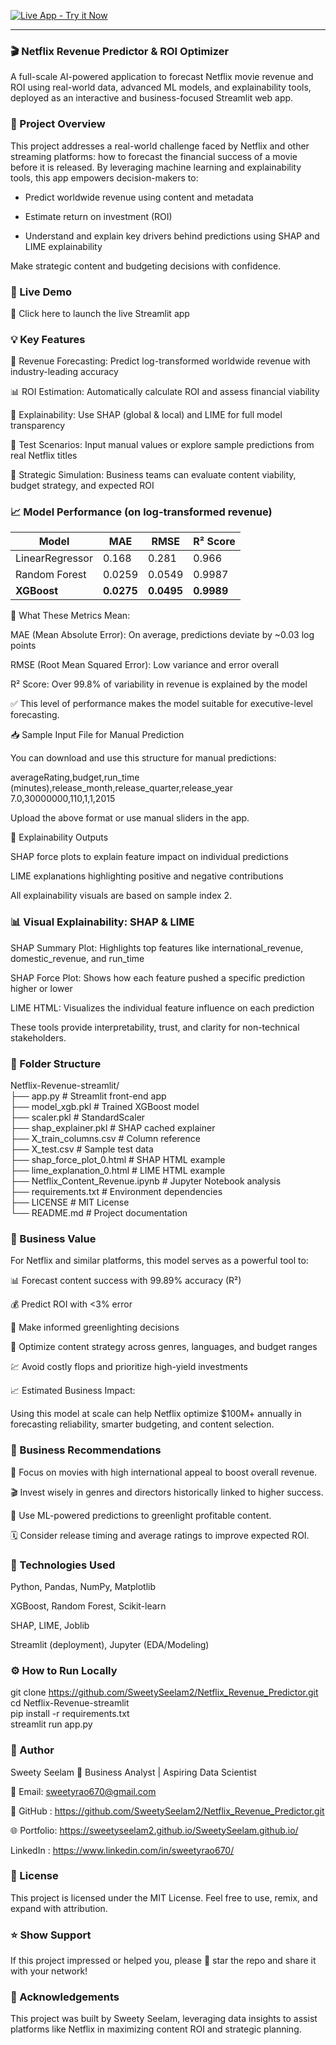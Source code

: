 
[![Live App - Try it Now](https://img.shields.io/badge/Live%20App-Streamlit-informational?style=for-the-badge&logo=streamlit)](https://netflixrevenuepredictor-streaming-platforms.streamlit.app/)

----------------------------------------------------------------------------------------------------------------------------------------------

### 🎬 Netflix Revenue Predictor & ROI Optimizer

A full-scale AI-powered application to forecast Netflix movie revenue and ROI using real-world data, advanced ML models, and explainability tools, deployed as an interactive and business-focused Streamlit web app.


### 📌 Project Overview

This project addresses a real-world challenge faced by Netflix and other streaming platforms: how to forecast the financial success of a movie before it is released. By leveraging machine learning and explainability tools, this app empowers decision-makers to:

- Predict worldwide revenue using content and metadata

- Estimate return on investment (ROI)

- Understand and explain key drivers behind predictions using SHAP and LIME explainability

Make strategic content and budgeting decisions with confidence.


### 🚀 Live Demo

🔗 Click here to launch the live Streamlit app


### 💡 Key Features

🔮 Revenue Forecasting: Predict log-transformed worldwide revenue with industry-leading accuracy

📊 ROI Estimation: Automatically calculate ROI and assess financial viability

🧠 Explainability: Use SHAP (global & local) and LIME for full model transparency

🧪 Test Scenarios: Input manual values or explore sample predictions from real Netflix titles

💼 Strategic Simulation: Business teams can evaluate content viability, budget strategy, and expected ROI


### 📈 Model Performance (on log-transformed revenue)

| Model           | MAE    | RMSE   | R² Score |
|----------------|--------|--------|----------|
| LinearRegressor| 0.168  | 0.281  | 0.966    |
| Random Forest  | 0.0259 | 0.0549 | 0.9987   |
| **XGBoost**    | **0.0275** | **0.0495** | **0.9989**   |

📌 What These Metrics Mean:

MAE (Mean Absolute Error): On average, predictions deviate by ~0.03 log points

RMSE (Root Mean Squared Error): Low variance and error overall

R² Score: Over 99.8% of variability in revenue is explained by the model

✅ This level of performance makes the model suitable for executive-level forecasting.


📥 Sample Input File for Manual Prediction

You can download and use this structure for manual predictions:

averageRating,budget,run_time (minutes),release_month,release_quarter,release_year
7.0,30000000,110,1,1,2015

Upload the above format or use manual sliders in the app.

🧠 Explainability Outputs

SHAP force plots to explain feature impact on individual predictions

LIME explanations highlighting positive and negative contributions

All explainability visuals are based on sample index 2.


### 📊 Visual Explainability: SHAP & LIME

SHAP Summary Plot: Highlights top features like international_revenue, domestic_revenue, and run_time

SHAP Force Plot: Shows how each feature pushed a specific prediction higher or lower

LIME HTML: Visualizes the individual feature influence on each prediction

These tools provide interpretability, trust, and clarity for non-technical stakeholders.


### 📂 Folder Structure

Netflix-Revenue-streamlit/                                           
├── app.py                       # Streamlit front-end app                                        
├── model_xgb.pkl                # Trained XGBoost model                                                             
├── scaler.pkl                   # StandardScaler                                                                     
├── shap_explainer.pkl           # SHAP cached explainer                                       
├── X_train_columns.csv          # Column reference                                               
├── X_test.csv                   # Sample test data                                                           
├── shap_force_plot_0.html       # SHAP HTML example                                                                                                         
├── lime_explanation_0.html      # LIME HTML example                                                               
├── Netflix_Content_Revenue.ipynb # Jupyter Notebook analysis                                                                          
├── requirements.txt             # Environment dependencies                                                                  
├── LICENSE                      # MIT License                                                                                                  
└── README.md                    # Project documentation                                                      


### 💼 Business Value

For Netflix and similar platforms, this model serves as a powerful tool to:

📊 Forecast content success with 99.89% accuracy (R²)

💰 Predict ROI with <3% error

🧠 Make informed greenlighting decisions

🧭 Optimize content strategy across genres, languages, and budget ranges

💹 Avoid costly flops and prioritize high-yield investments

📈 Estimated Business Impact:

Using this model at scale can help Netflix optimize $100M+ annually in forecasting reliability, smarter budgeting, and content selection.


### 💼 Business Recommendations

🎯 Focus on movies with high international appeal to boost overall revenue.

🎬 Invest wisely in genres and directors historically linked to higher success.

🧠 Use ML-powered predictions to greenlight profitable content.

🗓 Consider release timing and average ratings to improve expected ROI.


### 🧪 Technologies Used

Python, Pandas, NumPy, Matplotlib

XGBoost, Random Forest, Scikit-learn

SHAP, LIME, Joblib

Streamlit (deployment), Jupyter (EDA/Modeling)


### ⚙️ How to Run Locally

git clone https://github.com/SweetySeelam2/Netflix_Revenue_Predictor.git                                                                                
cd Netflix-Revenue-streamlit                                                  
pip install -r requirements.txt                                                
streamlit run app.py                                        


### 🧠 Author

Sweety Seelam 🎯 Business Analyst | Aspiring Data Scientist                                        

📧 Email: sweetyrao670@gmail.com

🔗 GitHub : https://github.com/SweetySeelam2/Netflix_Revenue_Predictor.git               

🌐 Portfolio: https://sweetyseelam2.github.io/SweetySeelam.github.io/         

LinkedIn : https://www.linkedin.com/in/sweetyrao670/


### 📜 License

This project is licensed under the MIT License. Feel free to use, remix, and expand with attribution.


### ⭐ Show Support

If this project impressed or helped you, please 🌟 star the repo and share it with your network!


### 🙌 Acknowledgements

This project was built by Sweety Seelam, leveraging data insights to assist platforms like Netflix in maximizing content ROI and strategic planning.